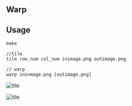 Warp
---

Usage
---

```
make

//tile
tile row_num col_num inimage.png outimage.png

// warp
warp ininmage.png [outimage.png]
```

![tile](https://people.cs.clemson.edu/~dhouse/courses/404/homework/hw5/cencenz/photos/386806f439bd043dfe122a35fa88922d.jpeg)

![tile](https://people.cs.clemson.edu/~dhouse/courses/404/homework/hw5/cencenz/photos/0343cde6578e1eea7a5ed1715e7ad0d1.jpeg)
